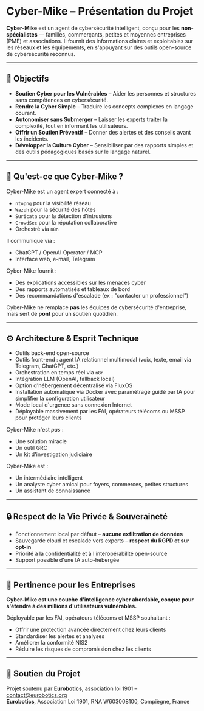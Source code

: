 # Cyber-Mike – Présentation du Projet

**Cyber-Mike** est un agent de cybersécurité intelligent, conçu pour les **non-spécialistes** — familles, commerçants, petites et moyennes entreprises (PME) et associations. Il fournit des informations claires et exploitables sur les réseaux et les équipements, en s'appuyant sur des outils open-source de cybersécurité reconnus.

---

## 🌟 Objectifs

- **Soutien Cyber pour les Vulnérables** – Aider les personnes et structures sans compétences en cybersécurité.
- **Rendre la Cyber Simple** – Traduire les concepts complexes en langage courant.
- **Autonomiser sans Submerger** – Laisser les experts traiter la complexité, tout en informant les utilisateurs.
- **Offrir un Soutien Préventif** – Donner des alertes et des conseils avant les incidents.
- **Développer la Culture Cyber** – Sensibiliser par des rapports simples et des outils pédagogiques basés sur le langage naturel.

>

---

## 🤖 Qu'est-ce que Cyber-Mike ?

Cyber-Mike est un agent expert connecté à :

- `ntopng` pour la visibilité réseau
- `Wazuh` pour la sécurité des hôtes
- `Suricata` pour la détection d'intrusions
- `CrowdSec` pour la réputation collaborative
- Orchestré via `n8n`

Il communique via :

- ChatGPT / OpenAI Operator / MCP
- Interface web, e-mail, Telegram

Cyber-Mike fournit :

- Des explications accessibles sur les menaces cyber
- Des rapports automatisés et tableaux de bord
- Des recommandations d'escalade (ex : "contacter un professionnel")

Cyber-Mike ne remplace **pas** les équipes de cybersécurité d'entreprise, mais sert de **pont** pour un soutien quotidien.

---

## ⚙️ Architecture & Esprit Technique

- Outils back-end open-source
- Outils front-end : agent IA relationnel multimodal (voix, texte, email via Telegram, ChatGPT, etc.)
- Orchestration en temps réel via `n8n`
- Intégration LLM (OpenAI, fallback local)
- Option d'hébergement décentralisé via FluxOS
- Installation automatique via Docker avec paramétrage guidé par IA pour simplifier la configuration utilisateur
- Mode local d'urgence sans connexion Internet
- Déployable massivement par les FAI, opérateurs télécoms ou MSSP pour protéger leurs clients

Cyber-Mike n'est *pas* :

- Une solution miracle
- Un outil GRC
- Un kit d'investigation judiciaire

Cyber-Mike est :

- Un intermédiaire intelligent
- Un analyste cyber amical pour foyers, commerces, petites structures
- Un assistant de connaissance

---

## 🔒 Respect de la Vie Privée & Souveraineté

- Fonctionnement local par défaut – **aucune exfiltration de données**
- Sauvegarde cloud et escalade vers experts – **respect du RGPD et sur opt-in**
- Priorité à la confidentialité et à l'interopérabilité open-source
- Support possible d'une IA auto-hébergée

---

## 🚀 Pertinence pour les Entreprises

**Cyber-Mike est une couche d'intelligence cyber abordable, conçue pour s'étendre à des millions d'utilisateurs vulnérables.**

Déployable par les FAI, opérateurs télécoms et MSSP souhaitant :

- Offrir une protection avancée directement chez leurs clients
- Standardiser les alertes et analyses
- Améliorer la conformité NIS2
- Réduire les risques de compromission chez les clients

---

## 🤝 Soutien du Projet

Projet soutenu par **Eurobotics**, association loi 1901 – [contact@eurobotics.org](mailto:contact@eurobotics.org)  
**Eurobotics**, Association Loi 1901, RNA W603008100, Compiègne, France

